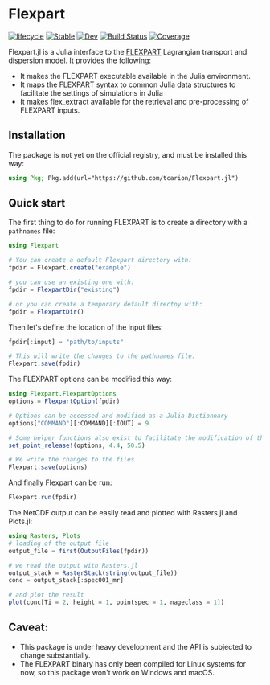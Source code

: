 # Flexpart

[![lifecycle](https://www.repostatus.org/badges/latest/wip.svg)](https://www.repostatus.org/#wip)
[![Stable](https://img.shields.io/badge/docs-stable-blue.svg)](https://tcarion.github.io/Flexpart.jl/stable/)
[![Dev](https://img.shields.io/badge/docs-dev-blue.svg)](https://tcarion.github.io/Flexpart.jl/dev/)
[![Build Status](https://github.com/tcarion/Flexpart.jl/actions/workflows/CI.yml/badge.svg?branch=main)](https://github.com/tcarion/Flexpart.jl/actions/workflows/CI.yml?query=branch%3Amain)
[![Coverage](https://codecov.io/gh/tcarion/Flexpart.jl/branch/main/graph/badge.svg)](https://codecov.io/gh/tcarion/Flexpart.jl)

Flexpart.jl is a Julia interface to the [FLEXPART](https://www.flexpart.eu/) Lagrangian transport and dispersion model. It provides the following:

- It makes the FLEXPART executable available in the Julia environment.
- It maps the FLEXPART syntax to common Julia data structures to facilitate the settings of simulations in Julia
- It makes flex_extract available for the retrieval and pre-processing of FLEXPART inputs.


## Installation
The package is not yet on the official registry, and must be installed this way:
```julia
using Pkg; Pkg.add(url="https://github.com/tcarion/Flexpart.jl")
```

## Quick start
The first thing to do for running FLEXPART is to create a directory with a `pathnames` file:
```julia
using Flexpart

# You can create a default Flexpart directory with:
fpdir = Flexpart.create("example")

# you can use an existing one with:
fpdir = FlexpartDir("existing")

# or you can create a temporary default directoy with:
fpdir = FlexpartDir()
```

Then let's define the location of the input files:
```julia
fpdir[:input] = "path/to/inputs"

# This will write the changes to the pathnames file.
Flexpart.save(fpdir)
```

The FLEXPART options can be modified this way:

```julia
using Flexpart.FlexpartOptions
options = FlexpartOption(fpdir)

# Options can be accessed and modified as a Julia Dictionnary
options["COMMAND"][:COMMAND][:IOUT] = 9

# Some helper functions also exist to facilitate the modification of the options
set_point_release!(options, 4.4, 50.5)

# We write the changes to the files
Flexpart.save(options)
```

And finally Flexpart can be run:
```julia
Flexpart.run(fpdir)
```

The NetCDF output can be easily read and plotted with Rasters.jl and Plots.jl:

```julia
using Rasters, Plots
# loading of the output file
output_file = first(OutputFiles(fpdir))

# we read the output with Rasters.jl
output_stack = RasterStack(string(output_file))
conc = output_stack[:spec001_mr]

# and plot the result
plot(conc[Ti = 2, height = 1, pointspec = 1, nageclass = 1])
```

## Caveat:
- This package is under heavy development and the API is subjected to change substantially.
- The FLEXPART binary has only been compiled for Linux systems for now, so this package won't work on Windows and macOS.